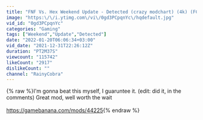 ```yaml
---
title: "FNF Vs. Hex Weekend Update - Detected (crazy modchart) (4k) (FC-Bot)"
image: "https:\/\/i.ytimg.com\/vi\/0gd3PCpqnYc\/hqdefault.jpg"
vid_id: "0gd3PCpqnYc"
categories: "Gaming"
tags: ["Weekend","Update","Detected"]
date: "2022-01-20T06:06:34+03:00"
vid_date: "2021-12-31T22:26:12Z"
duration: "PT2M37S"
viewcount: "115742"
likeCount: "2917"
dislikeCount: ""
channel: "RainyCobra"
---
```

{% raw %}I'm gonna beat this myself, I guaruntee it. (edit: did it, in the comments) Great mod, well worth the wait<br /><br /><a rel="nofollow" target="blank" href="https://gamebanana.com/mods/44225">https://gamebanana.com/mods/44225</a>{% endraw %}

